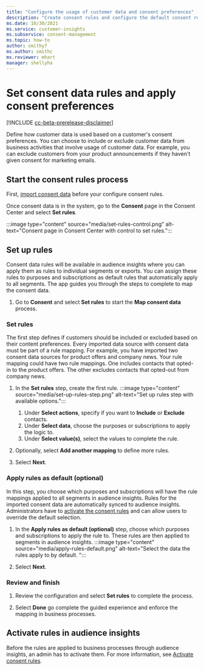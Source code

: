 ```yaml
---
title: "Configure the usage of customer data and consent preferences"
description: "Create consent rules and configure the default consent rules."
ms.date: 10/30/2021
ms.service: customer-insights
ms.subservice: consent-management
ms.topic: how-to
author: smithy7
ms.author: smithc
ms.reviewer: mhart
manager: shellyha
---
```


# Set consent data rules and apply consent preferences

[!INCLUDE [cc-beta-prerelease-disclaimer](includes/cc-beta-prerelease-disclaimer.md)]

Define how customer data is used based on a customer's consent preferences. You can choose to include or exclude customer data from business activities that involve usage of customer data. For example, you can exclude customers from your product announcements if they haven't given consent for marketing emails.

## Start the consent rules process

First, [import consent data](import-consent-data.md) before your configure consent rules. 

Once consent data is in the system, go to the **Consent** page in the Consent Center and select **Set rules**.

:::image type="content" source="media/set-rules-control.png" alt-text="Consent page in Consent Center with control to set rules.":::

## Set up rules

Consent data rules will be available in audience insights where you can apply them as rules to individual segments or exports. You can assign these rules to purposes and subscriptions as default rules that automatically apply to all segments. The app guides you through the steps to complete to map the consent data. 

1. Go to **Consent** and select **Set rules** to start the **Map consent data** process.

### Set rules

The first step defines if customers should be included or excluded based on their content preferences. Every imported data source with consent data must be part of a rule mapping. For example, you have imported two consent data sources for product offers and company news. Your rule mapping could have two rule mappings. One includes contacts that opted-in to the product offers. The other excludes contacts that opted-out from company news.

1. In the **Set rules** step, create the first rule.
   :::image type="content" source="media/set-up-rules-step.png" alt-text="Set up rules step with available options."::: 
    1. Under **Select actions**, specify if you want to **Include** or **Exclude** contacts. 
    1. Under **Select data**, choose the purposes or subscriptions to apply the logic to. 
    1. Under **Select value(s)**, select the values to complete the rule.

1. Optionally, select **Add another mapping** to define more rules.

1. Select **Next**.

### Apply rules as default (optional)

In this step, you choose which purposes and subscriptions will have the rule mappings applied to all segments in audience insights. Rules for the imported consent data are automatically synced to audience insights. Administrators have to [activate the consent rules](../audience-insights/activate-consent.md) and can allow users to override the default selection.

1. In the **Apply rules as default (optional)** step, choose which purposes and subscriptions to apply the rule to. These rules are then applied to segments in audience insights.
   :::image type="content" source="media/apply-rules-default.png" alt-text="Select the data the rules apply to by default. ":::

1. Select **Next**.

### Review and finish

1. Review the configuration and select **Set rules** to complete the process. 

1. Select **Done** go complete the guided experience and enforce the mapping in business processes.

## Activate rules in audience insights

Before the rules are applied to business processes through audience insights, an admin has to activate them. For more information, see [Activate consent rules](../audience-insights/activate-consent.md).